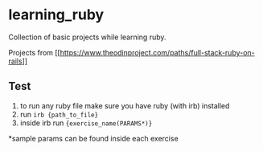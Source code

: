 # learning_ruby
Collection of basic projects while learning ruby.

Projects from [[https://www.theodinproject.com/paths/full-stack-ruby-on-rails]]

## Test
1. to run any ruby file make sure you have ruby (with irb) installed
2. run `irb {path_to_file}`
3. inside irb run `{exercise_name(PARAMS*)}`

*sample params can be found inside each exercise

